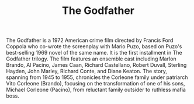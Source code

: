 ﻿---
layout: post
title: The Godfather
img: godfather1.jpg
tags: [Crime]
review: [豆瓣 9.3, IMDb 9.2, Rotten Tomatoes 98%]
---

The Godfather is a 1972 American crime film directed by Francis Ford Coppola who co-wrote the screenplay with Mario Puzo, based on Puzo's best-selling 1969 novel of the same name. It is the first installment in The Godfather trilogy. The film features an ensemble cast including Marlon Brando, Al Pacino, James Caan, Richard Castellano, Robert Duvall, Sterling Hayden, John Marley, Richard Conte, and Diane Keaton. The story, spanning from 1945 to 1955, chronicles the Corleone family under patriarch Vito Corleone (Brando), focusing on the transformation of one of his sons, Michael Corleone (Pacino), from reluctant family outsider to ruthless mafia boss.